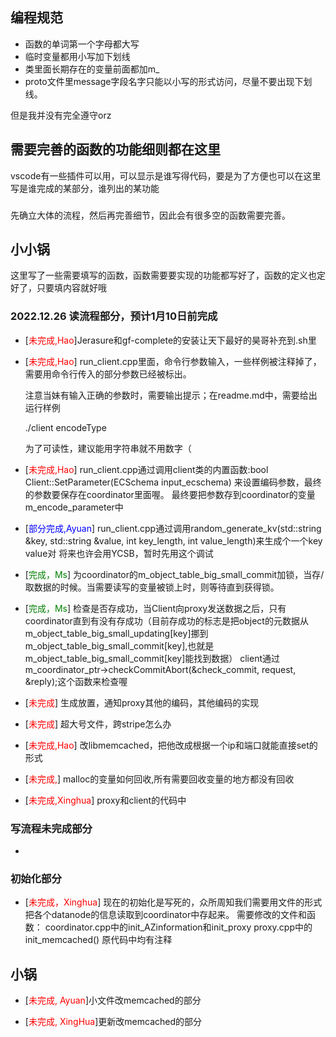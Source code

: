## 编程规范
* 函数的单词第一个字母都大写
* 临时变量都用小写加下划线
* 类里面长期存在的变量前面都加m_
* proto文件里message字段名字只能以小写的形式访问，尽量不要出现下划线。

但是我并没有完全遵守orz
## 需要完善的函数的功能细则都在这里
vscode有一些插件可以用，可以显示是谁写得代码，要是为了方便也可以在这里写是谁完成的某部分，谁列出的某功能
### 
先确立大体的流程，然后再完善细节，因此会有很多空的函数需要完善。
## 小小锅
这里写了一些需要填写的函数，函数需要要实现的功能都写好了，函数的定义也定好了，只要填内容就好哦

### 2022.12.26 读流程部分，预计1月10日前完成
* [<font color=Red>未完成,Hao</font>]Jerasure和gf-complete的安装让天下最好的昊哥补充到.sh里
* [<font color=Red>未完成,Hao</font>] run_client.cpp里面，命令行参数输入，一些样例被注释掉了，需要用命令行传入的部分参数已经被标出。

    注意当妹有输入正确的参数时，需要输出提示；在readme.md中，需要给出运行样例

    ./client encodeType

    为了可读性，建议能用字符串就不用数字（
* [<font color=Red>未完成,Hao</font>] run_client.cpp通过调用client类的内置函数:bool Client::SetParameter(ECSchema input_ecschema)
        来设置编码参数，最终的参数要保存在coordinator里面喔。
        最终要把参数存到coordinator的变量m_encode_parameter中
* [<font color=Blue>部分完成,Ayuan</font>] run_client.cpp通过调用random_generate_kv(std::string &key, std::string &value,
                                     int key_length, int value_length)来生成个一个key value对
            将来也许会用YCSB，暂时先用这个调试
* [<font color=Green>完成，Ms</font>] 为coordinator的m_object_table_big_small_commit加锁，当存/取数据的时候。当需要读写的变量被锁上时，则等待直到获得锁。

* [<font color=Green>完成，Ms</font>] 检查是否存成功，当Client向proxy发送数据之后，只有coordinator直到有没有存成功（目前存成功的标志是把object的元数据从m_object_table_big_small_updating[key]挪到m_object_table_big_small_commit[key],也就是m_object_table_big_small_commit[key]能找到数据）
client通过m_coordinator_ptr->checkCommitAbort(&check_commit, request, &reply);这个函数来检查喔

* [<font color=Red>未完成</font>] 生成放置，通知proxy其他的编码，其他编码的实现

* [<font color=Red>未完成</font>] 超大号文件，跨stripe怎么办

* [<font color=Red>未完成,Hao</font>] 改libmemcached，把他改成根据一个ip和端口就能直接set的形式

* [<font color=Red>未完成,</font>] malloc的变量如何回收,所有需要回收变量的地方都没有回收

* [<font color=Red>未完成,Xinghua</font>] proxy和client的代码中

### 写流程未完成部分
* 
### 初始化部分
* [<font color=Red>未完成，Xinghua</font>] 现在的初始化是写死的，众所周知我们需要用文件的形式把各个datanode的信息读取到coordinator中存起来。
需要修改的文件和函数：
coordinator.cpp中的init_AZinformation和init_proxy
proxy.cpp中的init_memcached()
原代码中均有注释
## 小锅
* [<font color=Red>未完成, Ayuan</font>]小文件改memcached的部分

* [<font color=Red>未完成, XingHua</font>]更新改memcached的部分






